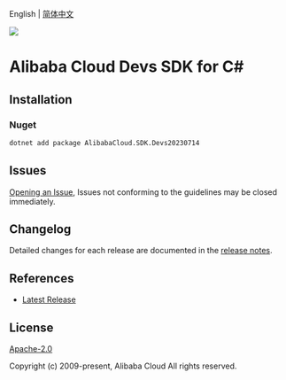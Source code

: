 English | [简体中文](README-CN.md)

![](https://aliyunsdk-pages.alicdn.com/icons/AlibabaCloud.svg)

# Alibaba Cloud Devs SDK for C#

## Installation

### Nuget

```bash
dotnet add package AlibabaCloud.SDK.Devs20230714
```

## Issues

[Opening an Issue](https://github.com/aliyun/alibabacloud-csharp-sdk/issues/new), Issues not conforming to the guidelines may be closed immediately.

## Changelog

Detailed changes for each release are documented in the [release notes](./ChangeLog.md).

## References

* [Latest Release](https://github.com/aliyun/alibabacloud-csharp-sdk/)

## License

[Apache-2.0](http://www.apache.org/licenses/LICENSE-2.0)

Copyright (c) 2009-present, Alibaba Cloud All rights reserved.
